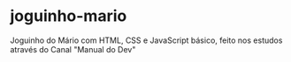 # joguinho-mario
Joguinho do Mário com HTML, CSS e JavaScript básico, feito nos estudos através do Canal "Manual do Dev"
